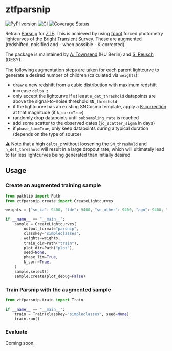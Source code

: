 # ztfparsnip
[![PyPI version](https://badge.fury.io/py/ztfparsnip.svg)](https://badge.fury.io/py/ztfparsnip)
[![CI](https://github.com/simeonreusch/ztfparsnip/actions/workflows/ci.yaml/badge.svg)](https://github.com/simeonreusch/ztfparsnip/actions/workflows/ci.yaml)
[![Coverage Status](https://coveralls.io/repos/github/simeonreusch/ztfparsnip/badge.svg?branch=main)](https://coveralls.io/github/simeonreusch/ztfparsnip?branch=main)

Retrain [Parsnip](https://github.com/LSSTDESC/parsnip) for [ZTF](https://www.ztf.caltech.edu/). This is achieved by using [fpbot](https://github.com/simeonreusch/fpbot) forced photometry lightcurves of the [Bright Transient Survey](https://sites.astro.caltech.edu/ztf/bts/bts.php). These are augmented (redshifted, noisified and - when possible - K-corrected).

The package is maintained by [A. Townsend](https://github.com/aotownsend) (HU Berlin) and [S. Reusch](https://github.com/simeonreusch) (DESY).

The following augmentation steps are taken for each parent lightcurve to generate a desired number of children (calculated via `weights`):

- draw a new redshift from a cubic distribution with maximum redshift increase `delta_z`
- only accept the lightcurve if at least `n_det_threshold` datapoints are above the signal-to-noise threshold `SN_threshold`
- if the lightcurve has an existing SNCosmo template, apply a [K-correction](https://en.wikipedia.org/wiki/K_correction) at that magnitude (if `k_corr=True`)
- randomly drop datapoints until `subsampling_rate` is reached
- add some scatter to the observed dates (`jd_scatter_sigma` in days)
- if `phase_lim=True`, only keep datapoints during a typical duration (depends on the type of source)

:warning:
Note that a high `delta_z` without loosening the `SN_threshold` and `n_det_threshold` will result in a large dropout rate, which will ultimately lead to far less lightcurves being generated than initially desired.

## Usage
### Create an augmented training sample
```python
from pathlib import Path
from ztfparsnip.create import CreateLightcurves

weights = {"sn_ia": 9400, "tde": 9400, "sn_other": 9400, "agn": 9400, "star": 9400}

if __name__ == "__main__":
    sample = CreateLightcurves(
        output_format="parsnip",
        classkey="simpleclasses",
        weights=weights,
        train_dir=Path("train"),
        plot_dir=Path("plot"),
        seed=None,
        phase_lim=True,
        k_corr=True,
    )
    sample.select()
    sample.create(plot_debug=False)
```

### Train Parsnip with the augmented sample
```python
from ztfparsnip.train import Train

if __name__ == "__main__":
    train = Train(classkey="simpleclasses", seed=None)
    train.run()
```

### Evaluate
Coming soon.

